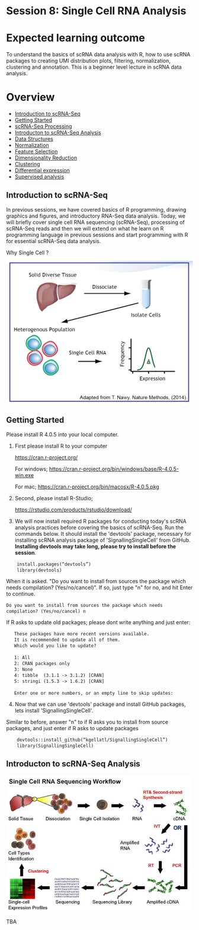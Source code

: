 # Session 8: Single Cell RNA Analysis

# Expected learning outcome

To understand the basics of scRNA data analysis with R, how to use scRNA packages to creating UMI distribution plots, filtering, normalization, clustering and annotation. 
This is a beginner level lecture in scRNA data analysis.

# Overview

- [Introduction to scRNA-Seq](#introduction-to-scrna-seq)
- [Getting Started](#getting-started)
- [scRNA-Seq Processing](#scrna-seq-processing)
- [Introducton to scRNA-Seq Analysis](#introducton-to-scrna-seq_analysis)
- [Data Structures](#data-structures)
- [Normalization](#normalization)
- [Feature Selection](#feature-selection)
- [Dimensionality Reduction](#dimensionality-reduction)
- [Clustering](#clustering)
- [Differential expression](#differential-expression)
- [Supervised analysis](#supervised-analysis)

## Introduction to scRNA-Seq

In previous sessions, we have covered basics of R programming, drawing graphics and figures, and introductory RNA-Seq data analysis.
Today, we will briefly cover single cell RNA sequencing (scRNA-Seq), processing of scRNA-Seq reads and then we will extend on what he learn 
on R programming language in previous sessions and start programming with R for essential scRNA-Seq data analysis.  

Why Single Cell ?

<img src="images/scRNASummary.png" width="600">

## Getting Started

Please install R 4.0.5 into your local computer. 

1. First please install R to your computer

   <https://cran.r-project.org/>

   For windows;
   <https://cran.r-project.org/bin/windows/base/R-4.0.5-win.exe>

   For mac;
   <https://cran.r-project.org/bin/macosx/R-4.0.5.pkg></br>

2. Second, please install R-Studio;

   <https://rstudio.com/products/rstudio/download/>
   
3. We will now install required R packages for conducting today's scRNA analysis practices before covering the basics of scRNA-Seq. Run the commands below. It should install the 'devtools' package, necessary for installing scRNA analysis package of 'SignallingSingleCell' from GitHub. **Installing devtools may take long, please try to install before the session**.

```
    install.packages(“devtools”)
    library(devtools)
```

When it is asked. "Do you want to install from sources the package which needs compilation? (Yes/no/cancel)". If so, just type "n" for no, and hit Enter to continue.

    Do you want to install from sources the package which needs compilation? (Yes/no/cancel) n

If R asks to update old packages; please dont write anything and just enter:

```
   These packages have more recent versions available.
   It is recommended to update all of them.
   Which would you like to update?
   
   1: All                            
   2: CRAN packages only             
   3: None                           
   4: tibble  (3.1.1 -> 3.1.2) [CRAN]
   5: stringi (1.5.3 -> 1.6.2) [CRAN]
   
   Enter one or more numbers, or an empty line to skip updates:
```

4. Now that we can use 'devtools' package and install GitHub packages, lets install 'SignallingSingleCell'.

Similar to before, answer "n" to if R asks you to install from source packages, and just enter if R asks to update packages

```
    devtools::install_github(“kgellatl/SignallingSingleCell”)
    library(SignallingSingleCell)
```
    
## Introducton to scRNA-Seq Analysis

<img src="images/scRNAWorkflow.png" width="600">

TBA
